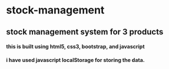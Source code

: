 # stock-management
## stock management system for 3 products
#### this is built using html5, css3, bootstrap, and javascript
#### i have used javascript localStorage for storing the data.
